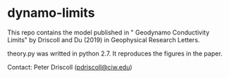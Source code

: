 # dynamo-limits

This repo contains the model published in " Geodynamo Conductivity
Limits" by Driscoll and Du (2019) in Geophysical Research Letters.

theory.py was writted in python 2.7.  It reproduces the figures in the
paper.

Contact: Peter Driscoll (pdriscoll@ciw.edu)
